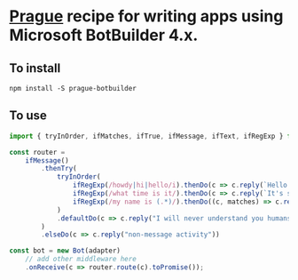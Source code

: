 # [Prague](https://github.com/billba/prague) recipe for writing apps using Microsoft BotBuilder 4.x.

## To install
`npm install -S prague-botbuilder`

## To use
```ts
import { tryInOrder, ifMatches, ifTrue, ifMessage, ifText, ifRegExp } from 'prague-botbuilder';

const router =
    ifMessage()
        .thenTry(
            tryInOrder(
                ifRegExp(/howdy|hi|hello/i).thenDo(c => c.reply(`Hello to you!`)),
                ifRegExp(/what time is it/).thenDo(c => c.reply(`It's showtime.`)),
                ifRegExp(/my name is (.*)/).thenDo((c, matches) => c.reply(`Nice to meet you, ${matches[1]}`))
            )
            .defaultDo(c => c.reply("I will never understand you humans"))
        )
        .elseDo(c => c.reply("non-message activity"))

const bot = new Bot(adapter)
    // add other middleware here
    .onReceive(c => router.route(c).toPromise());

```